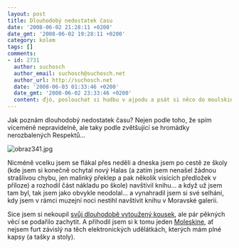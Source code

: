 ```yaml
---
layout: post
title: Dlouhodobý nedostatek času
date: '2008-06-02 21:28:11 +0200'
date_gmt: '2008-06-02 19:28:11 +0200'
category: kolem
tags: []
comments:
- id: 2731
  author: suchosch
  author_email: suchosch@suchosch.net
  author_url: http://suchosch.net
  date: '2008-06-03 01:33:46 +0200'
  date_gmt: '2008-06-02 23:33:46 +0200'
  content: ďjó, poslouchat si hudbu v ajpodu a psát si něco do moulskina, jinak to nejde :-)
---
```

<p>Jak poznám dlouhodobý nedostatek času? Nejen podle toho, že spím víceméně nepravidelně, ale taky podle zvětšující se hromádky nerozbalených Respektů...</p>
<p><img src='%base_url%/assets/wp-uploads/2008/06/obraz341.jpg' alt='obraz341.jpg' /></p>
<p>Nicméně vcelku jsem se flákal přes neděli a dneska jsem po cestě ze školy (kde jsem si konečně ochytal nový Halas (a zatím jsem nenašel žádnou strašlivou chybu, jen malinký překlep a pak několik visících předložek v příloze) a rozhodil část nákladu po škole) navštívil knihu... a když už jsem tam byl, tak jsem jako obvykle neodolal... a vynahradil jsem si své selhání, kdy jsem v rámci muzejní noci nestihl navštívit knihu v Moravské galerii. </p>
<p>Sice jsem si nekoupil <a href="http://www.kosmas.cz/detail.asp?cislo=128459&afil=1055">svůj dlouhodobě vytoužený kousek</a>, ale pár pěkných věcí se podařilo zachytit. A přihodil jsem si k tomu jeden <a href="http://extra.cz/blog/2008/01/moleskine-paprov-hit-v-digitln-e.html">Moleskine</a>, ať nejsem furt závislý na těch elektronických udělátkách, kterých mám plné kapsy (a tašky a stoly).</p>
